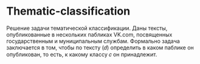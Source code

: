# Thematic-classification

Решение задачи тематической классификации. Даны тексты, опубликованные в нескольких пабликах VK.com, посвященных государственным и муниципальным службам. Формально задача заключается в том, чтобы по тексту (𝑑) определить в каком паблике он опубликован, то есть, к какому классу 𝑐 он принадлежит. 
